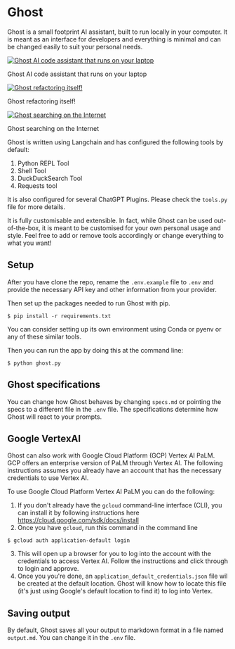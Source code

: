 # Ghost

Ghost is a small footprint AI assistant, built to run locally in your computer. It is meant as an interface for developers and everything is minimal and can be changed easily to suit your personal needs.

[![Ghost AI code assistant that runs on your laptop](https://img.youtube.com/vi/AkfAONksQoA/0.jpg)](https://youtu.be/AkfAONksQoA)

Ghost AI code assistant that runs on your laptop

[![Ghost refactoring itself!](https://img.youtube.com/vi/6aOzgnDGBfo/0.jpg)](https://youtu.be/6aOzgnDGBfo)

Ghost refactoring itself!

[![Ghost searching on the Internet](https://img.youtube.com/vi/hCVyqrrqH7E/0.jpg)](https://youtu.be/hCVyqrrqH7E)

Ghost searching on the Internet

Ghost is written using Langchain and has configured the following tools by default:

1. Python REPL Tool
2. Shell Tool
3. DuckDuckSearch Tool
4. Requests tool

It is also configured for several ChatGPT Plugins. Please check the `tools.py` file for more details.

It is fully customisable and extensible. In fact, while Ghost can be used out-of-the-box, it is meant to be customised for your own personal usage and style. Feel free to add or remove tools accordingly or change everything to what you want!

## Setup

After you have clone the repo, rename the `.env.example` file to `.env` and provide the necessary API key and other information from your provider.

Then set up the packages needed to run Ghost with pip.

```
$ pip install -r requirements.txt
```

You can consider setting up its own environment using Conda or pyenv or any of these similar tools.

Then you can run the app by doing this at the command line:

```
$ python ghost.py
```

## Ghost specifications

You can change how Ghost behaves by changing `specs.md` or pointing the specs to a different file in the `.env` file. The specifications determine how Ghost will react to your prompts.

## Google VertexAI

Ghost can also work with Google Cloud Platform (GCP) Vertex AI PaLM. GCP offers an enterprise version of PaLM through Vertex AI. The following instructions assumes you already have an account that has the necessary credentials to use Vertex AI. 

To use Google Cloud Platform Vertex AI PaLM you can do the following:

1. If you don't already have the `gcloud` command-line interface (CLI), you can install it by following instructions here https://cloud.google.com/sdk/docs/install
2. Once you have `gcloud`, run this command in the command line

```
$ gcloud auth application-default login
```

3. This will open up a browser for you to log into the account with the credentials to access Vertex AI. Follow the instructions and click through to login and approve.
4. Once you you're done, an `application_default_credentials.json` file wil be created at the default location. Ghost will know how to locate this file (it's just using Google's default location to find it) to log into Vertex. 

## Saving output

By default, Ghost saves all your output to markdown format in a file named `output.md`. You can change it in the `.env` file.